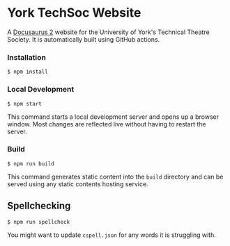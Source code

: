 # York TechSoc Website

A [Docusaurus 2](https://docusaurus.io/) website for the University of York's Technical Theatre Society. It is automatically built using GitHub actions.

### Installation

```
$ npm install
```

### Local Development

```
$ npm start
```

This command starts a local development server and opens up a browser window. Most changes are reflected live without having to restart the server.

### Build

```
$ npm run build
```

This command generates static content into the `build` directory and can be served using any static contents hosting service.

## Spellchecking

```
$ npm run spellcheck
```

You might want to update `cspell.json` for any words it is struggling with.

